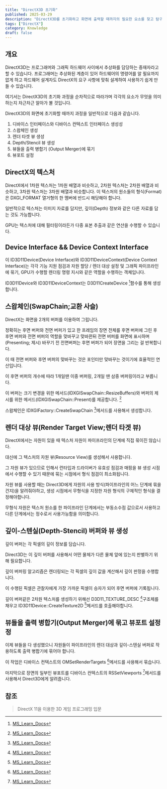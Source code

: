```yaml
---
title: "DirectX3D 초기화"
published: 2025-03-29
description: "DirectX3D를 초기화하고 화면에 출력할 때까지의 필요한 요소를 찾고 탐구해봅니다."
tags: ["DirectX"]
category: Knowledge
draft: false
---
```


## 개요

DirectX3D는 프로그래머와 그래픽 하드웨어 사이에서 추상화를 담당하는 중재자라고 할 수 있습니다.
프로그래머는 추상화된 계층이 있어 하드웨어의 명령어를 알 필요까지 없게 하고 하드웨어 설계자도 DirectX의 요구 사항에 맞춰
설계하여 사용하기 쉽게 만들 수 있습니다.

여기서는 DirectX3D의 초기화 과정을 순차적으로 따라가며 각각의 요소가 무엇을 의미하는지 차근차근 알아가 볼 것입니다.

DirectX3D의 화면에 초기화할 때까지 과정을 일반적으로 다음과 같습니다.

1. 디바이스 인터페이스와 디바이스 컨텍스트 인터페이스 생성성
2. 스왑체인 생성
3. 렌더 타겟 뷰 생성
4. Depth/Stencil 뷰 생성
5. 뷰들을 출력 병합기 (Output Merger)에 묶기
6. 뷰포트 설정

## DirectX의 텍스처

DirectX에서 1차원 텍스처는 1차원 배열과 비슷하고, 2차원 텍스처는 2차원 배열과 비슷하고,
3차원 텍스처는 3차원 배열과 비슷합니다.
이 텍스처의 원소들의 형식(Format)은 DXGI_FORMAT 열거형의 한 멤버에 반드시 해당해야 합니다.

일반적으로 텍스처는 이미지 자료를 담지만, 깊이(Depth) 정보와 같은 다른 자료를 담는 것도 가능합니다.

GPU는 텍스처에 대해 필터링이라든가 다중 표본 추출과 같은 연산을 수행할 수 있습니다.

## Device Interface && Device Context Interface

이 ID3D11Device(Device Interface)와 ID3D11DeviceContext(Device Context Interface)는 각각
기능 지원 점검과 자원 할당 / 렌더 대상 설정 및 그래픽 파이프라인에 묶기, GPU가 수행할 렌더링 명령 지시와 같은 역할을 수행하는 객체입니다.

ID3D11Device와 ID3D11DeviceContext는 D3D11CreateDevice [^1]함수를 통해 생성합니다.

[^1]: [MS_Learn_Docs](https://learn.microsoft.com/en-us/windows/win32/api/d3d11/nf-d3d11-d3d11createdevice)

## 스왑체인(SwapChain;교환 사슬)

DirectX는 화면을 2개의 버퍼를 이용하여 그립니다.

정확히는 후면 버퍼와 전면 버퍼가 있고 한 프레임의 장면 전체를 후면 버퍼에 그린 후 후면 버퍼와 전면 버퍼의
역할을 맞바꾸고 맞바뀐뒤 전면 버퍼를 화면에 표시하며(Presenting; 제시) 바꾸기 전 전면버퍼는 후면 버퍼가 되어 장면을 그리는 걸 반복합니다.

이 때 전면 버퍼와 후면 버퍼의 맞바꾸는 것은 포인터만 맞바꾸는 것이기에 효율적인 연산입니다.

이 후면 버퍼의 개수에 따라 1개일땐 이중 버퍼링, 2개일 땐 삼중 버퍼링이라고 부릅니다.

이 버퍼는 크기 변경을 위한 메서드(IDXGISwapChain::ResizeBuffers)와 버퍼의 제시를 위한 메서드(IDXGISwapChain::Present)를 제공합니다. [^2]

스왑체인은 IDXGIFactory::CreateSwapChain [^3]메서드를 사용해서 생성합니다.

[^2]: [MS_Learn_Docs](https://learn.microsoft.com/en-us/windows/win32/api/dxgi/nn-dxgi-idxgiswapchain)
[^3]: [MS_Learn_Docs](https://learn.microsoft.com/en-us/windows/win32/api/dxgi/nf-dxgi-idxgifactory-createswapchain)

## 렌더 대상 뷰(Render Target View;렌더 타겟 뷰)

DirectX에서는 자원이 있을 때 텍스처 자원이 파이프라인의 단계에 직접 묶이진 않습니다.

대신에 그 텍스처의 자원 뷰(Resource View)를 생성해서 사용합니다.

그 자원 뷰가 있으므로 인해서 런타입과 드라이버가 유효성 점검과 매핑을 뷰 생성 시점에서 수행할 수 있기 때문에 묶는 시점에서
형식 점검이 최소화됩니다.

자원 뷰를 사용할 때는 Direct3D에게 자원의 사용 방식(파이프라인의 어느 단계에 묶을건지)을 알려줘야하고, 생성 시점에서 무형식을 지정한 자원 형식의 구체적인 형식을 결정해야합니다.

무형식 자원은 텍스처 원소를 한 파이프라인 단계에서는 부동소수점 값으로서 사용하고 다른 단계에서는 정수로서 사용가능함을
의미합니다.

## 깊이-스텐실(Depth-Stencil) 버퍼와 뷰 생성

깊이 버퍼는 각 픽셀의 깊이 정보를 담습니다.

Direct3D는 이 깊이 버퍼를 사용해서 어떤 물체가 다른 물체 앞에 있는지 판별하기 위해 필요합니다.

깊이 버퍼링 알고리즘은 렌더링되는 각 픽셀의 깊이 값을 계산해서 깊이 판정을 수행합니다.

이 수행된 픽셀은 관찰자에게 가장 가까운 픽셀이 승자가 되어 후면 버퍼에 기록됩니다.

깊이 버퍼같은 2차원 텍스처를 생성하기 위해선 D3D11_TEXTURE_DESC [^4]구조체를 채우고 ID3D11Device::CreateTexture2D [^5]메서드를 호출해야합니다.

[^4]: [MS_Learn_Docs](https://learn.microsoft.com/en-us/windows/win32/api/d3d11/ns-d3d11-d3d11_texture2d_desc)
[^5]: [MS_Learn_Docs](https://learn.microsoft.com/en-us/windows/win32/api/d3d11/nf-d3d11-id3d11device-createtexture2d)

## 뷰들을 출력 병합기(Output Merger)에 묶고 뷰포트 설정정

이제 뷰들을 다 생성했으니 자원들이 파이프라인의 렌더 대상과 깊이-스텐실 버퍼로 작용하도록 출력 병합기에 묶어야 합니다.

이 작업은 디바이스 컨텍스트의 OMSetRenderTargets [^6]메서드를 사용해서 묶습니다.

마지막으로 장면의 일부인 뷰포트를 디바이스 컨텍스트의 RSSetViewports [^7]메서드를 사용해서 Direct3D에게 알려줍니다.

[^6]: [MS_Learn_Docs](https://learn.microsoft.com/en-us/windows/win32/api/d3d11/nf-d3d11-id3d11devicecontext-omsetrendertargets)
[^7]: [MS_Learn_Docs](https://learn.microsoft.com/en-us/windows/win32/api/d3d11/nf-d3d11-id3d11devicecontext-rssetviewports)

## 참조

> DirectX 11을 이용한 3D 게임 프로그래밍 입문
